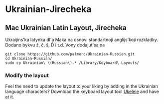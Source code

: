 # Ukrainian-Jirecheka
 
## Mac Ukrainian Latin Layout, Jirecheka ##
Ukraijins'ka latynka dl'a Maka na osnovi standartnoji anglijs'koji rozkladky. Dodano bykvu ž, č, š, Ď i t.d. Vony dodajut'sa na 

    git clone https://github.com/palmerc/Ukrainian-Russian.git
    cd Ukrainian-Russian/
    sudo cp Ukrainian\ \(Russian\).* /Library/Keyboard\ Layouts/

### Modify the layout ###

Feel the need to update the layout to your liking by adding in the Ukrainian language characters? Download the keyboard layout tool [Ukelele][0] and have at it.

[0]: http://scripts.sil.org/ukelele
